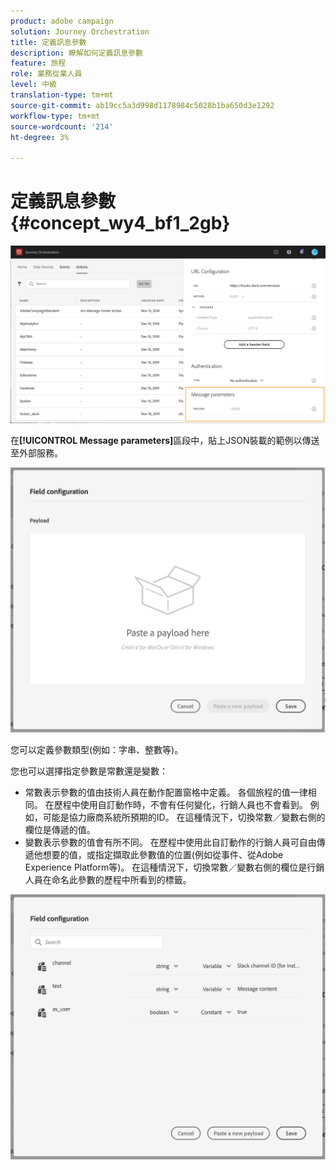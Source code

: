 ```yaml
---
product: adobe campaign
solution: Journey Orchestration
title: 定義訊息參數
description: 瞭解如何定義訊息參數
feature: 旅程
role: 業務從業人員
level: 中級
translation-type: tm+mt
source-git-commit: ab19cc5a3d998d1178984c5028b1ba650d3e1292
workflow-type: tm+mt
source-wordcount: '214'
ht-degree: 3%

---
```



# 定義訊息參數 {#concept_wy4_bf1_2gb}

![](../assets/messageparameterssection.png)

在&#x200B;**[!UICONTROL Message parameters]**&#x200B;區段中，貼上JSON裝載的範例以傳送至外部服務。

![](../assets/customactionpayloadmessage.png)

您可以定義參數類型(例如：字串、整數等)。

您也可以選擇指定參數是常數還是變數：

* 常數表示參數的值由技術人員在動作配置窗格中定義。 各個旅程的值一律相同。 在歷程中使用自訂動作時，不會有任何變化，行銷人員也不會看到。 例如，可能是協力廠商系統所預期的ID。 在這種情況下，切換常數／變數右側的欄位是傳遞的值。
* 變數表示參數的值會有所不同。 在歷程中使用此自訂動作的行銷人員可自由傳遞他想要的值，或指定擷取此參數值的位置(例如從事件、從Adobe Experience Platform等)。 在這種情況下，切換常數／變數右側的欄位是行銷人員在命名此參數的歷程中所看到的標籤。

![](../assets/customactionpayloadmessage2.png)

